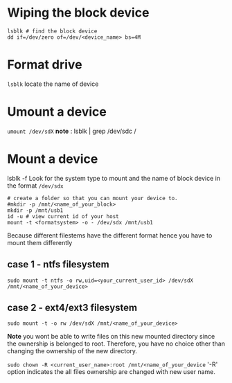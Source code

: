 # Wiping the block device

```
lsblk # find the block device
dd if=/dev/zero of=/dev/<device_name> bs=4M
```

# Format drive
`lsblk` locate the name of device
# Umount a device
`umount /dev/sdX`
**note** : lsblk | grep /dev/sdc /

# Mount a device
lsblk -f
Look for the system type to mount and the name of block device in the format `/dev/sdx`

```
# create a folder so that you can mount your device to.
#mkdir -p /mnt/<name_of_your_block>
mkdir -p /mnt/usb1
id -u # view current id of your host  
mount -t <formatsystem> -o - /dev/sdx /mnt/usb1
```

Because different filestems have the different format hence you have to mount them differently 

## case 1 - ntfs filesystem 
`sudo mount -t ntfs -o rw,uid=<your_current_user_id> /dev/sdX /mnt/<name_of_your_device>`

## case 2 - ext4/ext3 filesystem
`sudo mount -t -o rw /dev/sdX /mnt/<name_of_your_device>`

**Note** you wont be able to write files on this new mounted directory since the ownership is belonged to root. Therefore, you have no choice other than changing the ownership of the new directory.

`sudo chown -R <current_user_name>:root /mnt/<name_of_your_device`
'-R' option indicates the all files ownership are changed with new user name.


